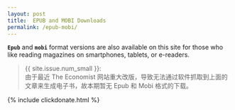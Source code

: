 ```yaml
---
layout: post
title:  EPUB and MOBI Downloads
permalink: /epub-mobi/
---
```

<div class="message">
	<code><b>Epub</b></code> and <code><b>mobi</b></code> format versions are also available on this site for those who like reading magazines on smartphones, tablets, or e-readers.
</div>

<!--more-->
> {{ site.issue.num_small }}:<br/>
由于最近 The Economist 网站重大改版，导致无法通过软件抓取到上面的文章来生成电子书，故本期暂无 Epub 和 Mobi 格式的下载。

{% include clickdonate.html %}

